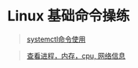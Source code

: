 # Linux  基础命令操练

> [systemctl命令使用](https://github.com/dennisQz/linux_study/blob/master/systemctl.md "centos7 systemctl命令使用")

> [查看进程，内存，cpu, 网络信息](https://github.com/dennisQz/linux_study/blob/master/process_memory_network.md "查看进程，内存，cpu，网络等")


